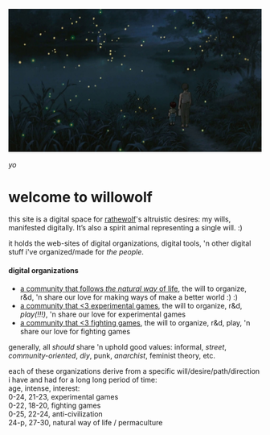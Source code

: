 
![](graveyard-of-fireflies.jpg?raw=true)

*yo*

# welcome to willowolf

this site is a digital space for [rathewolf](https://rathewolf.com)'s altruistic desires: my wills, manifested digitally. It’s also a spirit animal representing a single will. :)

it holds the web-sites of digital organizations, digital tools, 'n other digital stuff i've organized/made for *the people*.

#### digital organizations
- [a community that follows *the natural way* of life](https://willowolf.com/nga), the will to organize, r&d, 'n share our love for making ways of make a better world :) :)
- [a community that <3 experimental games](https://willowolf.com/ega), the will to organize, r&d, *play(!!!)*, 'n share our love for experimental games
- [a community that <3 fighting games](https://willowolf.com/fga), the will to organize, r&d, play, 'n share our love for fighting games


generally, all *should* share 'n uphold good values: informal, *street*, *community-oriented*, *diy*, punk, *anarchist*, feminist theory, etc.

each of these organizations derive from a specific will/desire/path/direction i have and had for a long long period of time:  
age, intense, interest:  
0-24, 21-23, experimental games  
0-22, 18-20, fighting games  
0-25, 22-24, anti-civilization  
24-p, 27-30, natural way of life / permaculture
